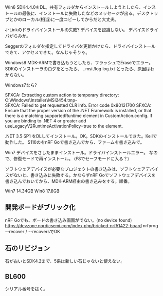 Win8
SDK4.4.0をDL。共有フォルダからインストールしようとしたら、インストールの最後に、インストールに失敗したなどのメッセージが出る。デスクトップとかのローカル(相当)に一度コピーしてからだと大丈夫。

J-Linkのドライバインストールの失敗? デバイスを認識しない。
デバイスドライバがらみか。

Seggerのフォルダを指定してドライバを更新かけたら、ドライバインストールできて、アクセスできた。なんじゃそりゃ。

Windows8
MDK-ARMで書き込もうとしたら、フラッシュでEraseでエラー。
SDKのインストーラのログをとったら、 ..msi /log log.txt とったら、原因はわからない。

Windows7なら?

SFXCA: Extracting custom action to temporary directory: C:\Windows\Installer\MSI2454.tmp-\
SFXCA: Failed to get requested CLR info. Error code 0x80131700
SFXCA: Ensure that the proper version of the .NET Framework is installed, or that there is a matching supportedRuntime element in CustomAction.config. If you are binding to .NET 4 or greater add useLegacyV2RuntimeActivationPolicy=true to the <startup> element.

.NET 3.5 SP1 をDLしてインストール。OK。SDKのインストールできた。Keilで動作した。
S110のをnRF Goで書き込んでから、ファームを書き込みで。


Win7
デバイスをさしたままインストール。ドライバインストールエラー。
なので、修復モードで再インストール。
(F8でセーフモードに入る？)

ソフトウェアデバイスが必要なプロジェクトの書き込みは、ソフトウェアデバイスがないと、書き込みに失敗する。かならずnRF Goでソフトウェアデバイスを書き込んでおいてから、MDK-ARM経由の書き込みをする。順番。

Win7 14.34GB
Win8 17.8GB

開発ボードがブリック化
----
nRF Goでも、ボードの書き込み画面がでない。(no device found)
https://devzone.nordicsemi.com/index.php/bricked-nrf51422-board
nrfprog --recover / --recoversでOK

石のリビジョン
---
石が古いとSDK4.2まで、5系は新しい石じゃないと使えない。

BL600
----
シリアル番号を抜く。

<!--
# 開発メモ

SDK version 5.0.0 includes an experimental example of how ANCS can be used from an nRF51822 Peripheral.
Look in Boards/nrf6310/ble/experimental/ble_app_ancs/

/*
 // Setup the GAP Bond Manager
  {
    uint32 passkey = 0; // passkey "000000"
    uint8 pairMode = GAPBOND_PAIRING_MODE_INITIATE;
    uint8 mitm = TRUE;
    uint8 ioCap = GAPBOND_IO_CAP_DISPLAY_ONLY;
    uint8 bonding = TRUE;
    GAPBondMgr_SetParameter( GAPBOND_DEFAULT_PASSCODE, sizeof ( uint32 ), &passkey );
    GAPBondMgr_SetParameter( GAPBOND_PAIRING_MODE, sizeof ( uint8 ), &pairMode );
    GAPBondMgr_SetParameter( GAPBOND_MITM_PROTECTION, sizeof ( uint8 ), &mitm );
    GAPBondMgr_SetParameter( GAPBOND_IO_CAPABILITIES, sizeof ( uint8 ), &ioCap );
    GAPBondMgr_SetParameter( GAPBOND_BONDING_ENABLED, sizeof ( uint8 ), &bonding );
  } */
  -->
  